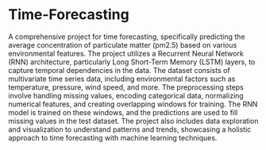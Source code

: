 # Time-Forecasting
A comprehensive project for time forecasting, specifically predicting the average concentration of particulate matter (pm2.5) based on various environmental features. The project utilizes a Recurrent Neural Network (RNN) architecture, particularly Long Short-Term Memory (LSTM) layers, to capture temporal dependencies in the data. The dataset consists of multivariate time series data, including environmental factors such as temperature, pressure, wind speed, and more. The preprocessing steps involve handling missing values, encoding categorical data, normalizing numerical features, and creating overlapping windows for training. The RNN model is trained on these windows, and the predictions are used to fill missing values in the test dataset. The project also includes data exploration and visualization to understand patterns and trends, showcasing a holistic approach to time forecasting with machine learning techniques.
